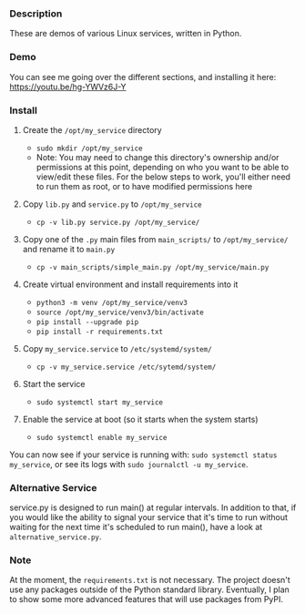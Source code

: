 ### Description

These are demos of various Linux services, written in Python.

### Demo

You can see me going over the different sections, and installing it here: https://youtu.be/hg-YWVz6J-Y

### Install

1. Create the `/opt/my_service` directory
    - `sudo mkdir /opt/my_service`
    - Note: You may need to change this directory's ownership and/or
    permissions at this point, depending on who you want to be able to
    view/edit these files. For the below steps to work, you'll either need
    to run them as root, or to have modified permissions here

2. Copy `lib.py` and `service.py` to `/opt/my_service`
    - `cp -v lib.py service.py /opt/my_service/`

3. Copy one of the `.py` main files from `main_scripts/` to `/opt/my_service/` and rename it to `main.py`
    - `cp -v main_scripts/simple_main.py /opt/my_service/main.py`

4. Create virtual environment and install requirements into it
    - `python3 -m venv /opt/my_service/venv3`
    - `source /opt/my_service/venv3/bin/activate`
    - `pip install --upgrade pip`
    - `pip install -r requirements.txt`

5. Copy `my_service.service` to `/etc/systemd/system/`
    - `cp -v my_service.service /etc/sytemd/system/`

6. Start the service
    - `sudo systemctl start my_service`

7. Enable the service at boot (so it starts when the system starts)
    - `sudo systemctl enable my_service`

You can now see if your service is running with: `sudo systemctl status my_service`, or see its logs with `sudo journalctl -u my_service`.

### Alternative Service

service.py is designed to run main() at regular intervals. In addition to
that, if you would like the ability to signal your service that it's time
to run without waiting for the next time it's scheduled to run main(), have
a look at `alternative_service.py`.

### Note

At the moment, the `requirements.txt` is not necessary. The project doesn't
use any packages outside of the Python standard library. Eventually, I plan
to show some more advanced features that will use packages from PyPI.

